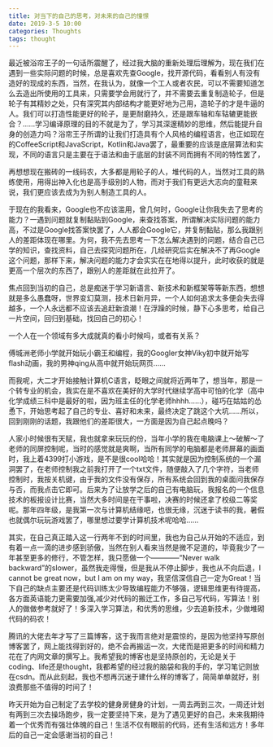 ```yaml
---
title: 对当下的自己的思考，对未来的自己的憧憬
date: 2019-3-5 10:00
categories: Thoughts
tags: thought
---
```


最近被浴帘王子的一句话所震醒了，经过我大脑的重新处理后理解为，现在我们在遇到一些实际问题的时候，总是喜欢先查Google，找开源代码，看看别人有没有造好的现成的东西，当然，在我认为，就像一个工人或者农民，可以不需要知道怎么去造出所使用的工具来，只需要学会用就行了，并不需要去重复制造轮子，但是轮子有其精妙之处，只有深究其内部结构才能更好地为己用，造轮子的才是牛逼的人。我们可以打造性能更好的轮子，是更耐磨持久，还是跟车轴和车轱辘更能嵌合？……学习编译原理的目的不就是为了，学习其深邃精妙的思维，然后能提升自身的创造力吗？浴帘王子所谓的让我们打造具有个人风格的编程语言，也正如现在的CoffeeScript和JavaScript，Kotlin和Java罢了，最重要的应该是底层算法和实现，不同的语言只是主要在于语法和由于底层的封装不同而拥有不同的特性罢了，

再想想现在搬砖的一线码农，大多都是用轮子的人，堆代码的人，当然对工具的熟练使用，用得出神入化也是高手级别的人物，而对于我们有更远大志向的童鞋来说，我们更应该去成为为别人制造工具的人。

于现在的我看来，Google也不应该滥用，曾几何时，Google让你我失去了思考的能力？一遇到问题就复制黏贴到Google，来查找答案，所谓解决实际问题的能力高，不过是Google找答案快罢了，人人都会Google它，并复制黏贴，那么我跟别人的差距体现在哪里。为何，我不先去思考一下怎么解决遇到的问题，结合自己已学的知识，查找资料，自己去探究问题所在，几经研究后实在解决不了再Google这个问题，那样下来，解决问题的能力才会实实在在地得以提升，此时收获的就是更高一个层次的东西了，跟别人的差距就在此拉开了。

焦点回到当初的自己，总是痴迷于学习新语言、新技术和新框架等等新东西，想想就是多么愚蠢呀，世界变幻莫测，技术日新月异，一个人如何追求太多便会失去得越多，一个人永远都不应该去追赶新浪潮！在浮躁的时候，静下心多思考，给自己一片空间，回归到基础，找回自己的初心！

一个人在一个领域有多大成就真的看小时候吗，或者有关系？

傅城洲老师小学就开始玩小霸王和编程，我的Googler女神Viky初中就开始写flash动画，我的男神qing从高中就开始玩网页……

而我呢，大二才开始接触计算机C语言，眨眼之间就将近两年了，想当年，那是一个转专业的机会，我实在是不喜欢在美好的大学时代继续学高中可怕的化学（高中化学成绩三科中是最好的啦，因为班主任的化学老师hhhh……），碰巧在姑姑的怂恿下，开始思考起了自己的专业、喜好和未来，最终决定了跳这个大坑……所以，回到刚刚的话题，我跟他们的差距很大，一方面是因为自己起点晚吗？

人家小时候很有天赋，我也就拿来玩玩的份，当年小学的我在电脑课上～破解～了老师的同屏控制呢，当时的感觉就是爽啊，当所有同学的电脑都是老师屏幕的画面时，我上着4399打小游戏，是不是很cool哈哈！其实就是因为控制系统的一个漏洞罢了，在老师控制我之前我打开了一个txt文件，随便敲入了几个字符，当老师控制时，我按关机键，由于我的文件没有保存，所有系统会回到我的桌面问我保存与否，而我点击它即可。后来为了让放学之后的自己有电脑玩，我报名的一个信息技术的板报设计比赛，当然大多时间是在干事啦，决赛的时候还拿了校级二等奖呢。那年四年级，是我第一次与计算机结缘吧，也很无缘，沉迷于读书的我，暑假也就偶尔玩玩游戏罢了，哪里想过要学计算机技术呢哈哈……

其实，在自己真正踏入这一行两年不到的时间里，我也为自己从开始的不适应，到有着一点一滴的进步感到骄傲，当然在别人看来当然是微不足道的，毕竟我少了一年甚至更多的修行，不管怎样，我只愿做一个————“Never walk backward”的slower，虽然我走得慢，但是我从不停止脚步，我也从不向后退，I cannot be great now，but I am on my way，我坚信深信自己一定为Great！当下自己的缺点主要还是代码训练太少导致编程能力不够强，逻辑思维更有待提高，各方面英语能力更需要加强,减少对代码的搬迁工作，多自己写代码，写算法！别人的做做参考就好了！多深入学习算法，和优秀的思维，少去追新技术，少做堆砌代码的码农！

腾讯的大佬去年才写了三篇博客，这于我而言绝对是震惊的，是因为他坚持写原创博客罢了，网上能找得到好的，绝不会再搬运一次，大佬而是把更多的时间和精力花在了内网文章的撰写上。我希望我的博客也是坚持原创的，无论是关于coding、life还是thought，我都希望的经过我的脑袋和我的手的，学习笔记则放在csdn。而从此刻起，我也不想再沉迷于建什么样的博客了，简简单单就好，别浪费那些不值得的时间了！

昨天开始为自己制定了去学校的健身房健身的计划，一周去两到三次，一周还计划有两到三次去操场跑步，我一定要坚持下来，是为了遇见更好的自己，未来我期待着一个优秀而有强壮体魄的自己！生活不仅有眼前的代码，还有生活和远方！多年后的自己一定会感谢当初的自己！





